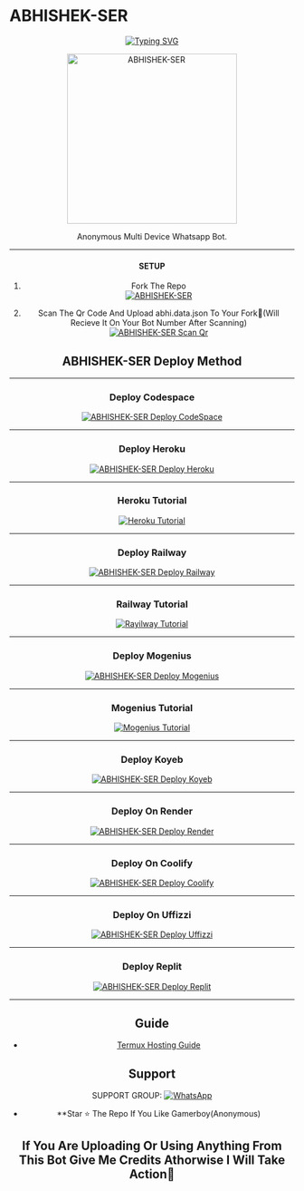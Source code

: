    # ABHISHEK-SER
<div align="center">
<a href="https://git.io/typing-svg"><img src="https://readme-typing-svg.demolab.com?font=Ribeye&size=50&pause=1000&color=F710B1&center=true&width=910&height=100&lines=I'M+ANONYMOUS;Multi+Divice+Whatsapp+Bot;Coded+By+ANONYMOUS" alt="Typing SVG" /></a>
  
<p align="center">  
  <a href="https://youtube.com/@comedymelodych8468">
    <img alt=ABHISHEK-SER height="300" src="https://images.pexels.com/photos/3179911/pexels-photo-3179911.jpeg?auto=compress&cs=tinysrgb&w=1260&h=750&dpr=1">
   
</a> 
    
</p>
<p align="center">
<a 

####  
Anonymous Multi Device Whatsapp Bot.

***

#### SETUP

1. Fork The Repo
    <br>
<a href="https://github.com/AbhishekSuresh2/ABHISHEK-SER/fork"><img title="ABHISHEK-SER" src="https://img.shields.io/badge/FORK ABHISHEK SER-h?color=black&style=for-the-badge&logo=stackshare"></a>

2. Scan The Qr Code And Upload abhi.data.json To Your Fork🎯(Will Recieve It On Your Bot Number After Scanning)
    <br>
<a href="https://replit.com/@Abhibro1223344/ABHISHEK-SER-Bot-Qr-Code-Generator?v=1"><img title="ABHISHEK-SER Scan Qr" src="https://img.shields.io/badge/SCAN QR CODE-h?color=black&style=for-the-badge&logo=msi"></a>



## ABHISHEK-SER Deploy Method

-------

### Deploy Codespace

<a href="https://github.com/codespaces/new"><img title="ABHISHEK-SER Deploy CodeSpace" src="https://img.shields.io/badge/DEPLOY CODESPACE-h?color=black&style=for-the-badge&logo=visualstudiocode"></a>

---
### Deploy Heroku 

<a href="https://heroku.com/deploy?template=https://github.com/AbhishekSuresh2/ABHISHEK-SER/"><img title="ABHISHEK-SER Deploy Heroku" src="https://img.shields.io/badge/DEPLOY HEROKU-h?color=black&style=for-the-badge&logo=heroku"></a>

---
### Heroku Tutorial

<a href="https://youtu.be/IzFaOiOsVJM"><img title="Heroku Tutorial" src="https://img.shields.io/badge/Heroku Tutorial-h?color=black&style=for-the-badge&logo=heroku"></a>

---
### Deploy Railway

<a href="https://railway.app/new"><img title="ABHISHEK-SER Deploy Railway" src="https://img.shields.io/badge/DEPLOY RAILWAY-h?color=black&style=for-the-badge&logo=Railway"></a>

---
### Railway Tutorial

<a href="https://youtu.be/2Eqmo8lzLPU?si=zSdAvrAm3ji22I6t"><img title="Rayilway Tutorial" src="https://img.shields.io/badge/RAYILWAY TUTORIAL-h?color=black&style=for-the-badge&logo=Railway"></a>

---
### Deploy Mogenius

<a href="https://studio.mogenius.com/studio/cloud-space/cloud-space-overview"><img title="ABHISHEK-SER Deploy Mogenius" src="https://img.shields.io/badge/DEPLOY MOGENIUS-h?color=black&style=for-the-badge&logo=genius"></a>

---
### Mogenius Tutorial

<a href="https://youtu.be/Xb1-Oh1_msQ"><img title="Mogenius Tutorial" src="https://img.shields.io/badge/MOGENIUS TUTORIAL-h?color=black&style=for-the-badge&logo=genius"></a>

---
### Deploy Koyeb

<a href="https://app.koyeb.com"><img title="ABHISHEK-SER Deploy Koyeb" src="https://img.shields.io/badge/DEPLOY KOYEB-h?color=black&style=for-the-badge&logo=koyeb"></a>

---
### Deploy On Render

<a href='https://dashboard.render.com' target="_blank"><img alt='ABHISHEK-SER Deploy Render' src='https://img.shields.io/badge/-DEPLOY RENDER-black?style=for-the-badge&logo=render'/></a>

---
### Deploy On Coolify

<a href='https://coolify.io/' target="_blank"><img alt='ABHISHEK-SER Deploy Coolify' src='https://img.shields.io/badge/-DEPLOY COOLIFY-black?style=for-the-badge&logo=C'/></a>

---
### Deploy On Uffizzi

<a href='https://www.uffizzi.com/' target="_blank"><img alt='ABHISHEK-SER Deploy Uffizzi' src='https://img.shields.io/badge/-DEPLOY UFFIZZI-black?style=for-the-badge&logo=D'/></a>

---
### Deploy Replit

<a href="https://replit.com/github/AbhishekSuresh2/ABHISHEK-SER"><img title="ABHISHEK-SER Deploy Replit" src="https://img.shields.io/badge/DEPLOY REPLIT-h?color=black&style=for-the-badge&logo=Replit"></a>

---
 ## Guide

 - [Termux Hosting Guide](https://github.com/ABHISHEKSURESH2/ABHISHEK-SER/blob/main/Termux-Guide.md)
 
 
 ## Support

SUPPORT GROUP: <a href="https://chat.whatsapp.com/BOLb0ICN3sAJ5dloRBw5VD"><img alt="WhatsApp" src="https://camo.githubusercontent.com/2157131829ac512183ee8f8b6c6f803688a4cc66a2e686602844e80478401a7c/68747470733a2f2f696d672e736869656c64732e696f2f62616467652f4a6f696e2047726f75702d3235443336363f7374796c653d666f722d7468652d6261646765266c6f676f3d7768617473617070266c6f676f436f6c6f723d7768697465"/></a>

- **Star ⭐ The Repo If You Like Gamerboy(Anonymous)

 ## If You Are Uploading Or Using Anything From This Bot Give Me Credits Athorwise I Will Take Action🎯

